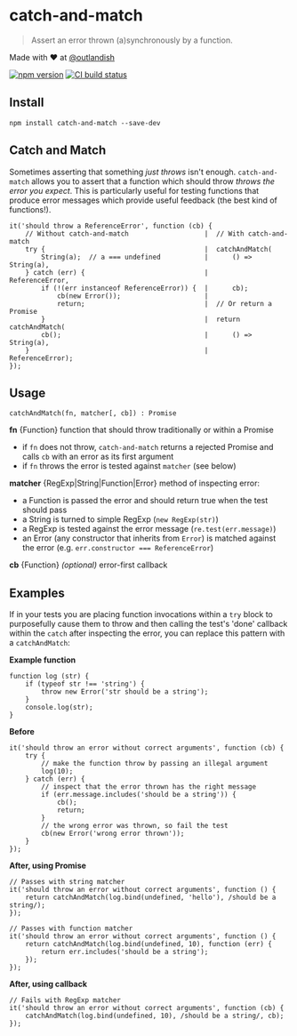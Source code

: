# catch-and-match

> Assert an error thrown (a)synchronously by a function.

Made with ❤ at [@outlandish](http://www.twitter.com/outlandish)

<a href="http://badge.fury.io/js/catch-and-match"><img alt="npm version" src="https://badge.fury.io/js/catch-and-match.svg"></a>
<a href="https://travis-ci.org/sdgluck/catch-and-match"><img alt="CI build status" src="https://travis-ci.org/sdgluck/catch-and-match.svg"></a>

## Install

    npm install catch-and-match --save-dev

## Catch and Match

Sometimes asserting that something _just throws_ isn't enough. `catch-and-match` allows you to assert that a function
which should throw _throws the error you expect_. This is particularly useful for testing functions that produce error
messages which provide useful feedback (the best kind of functions!).

    it('should throw a ReferenceError', function (cb) {
        // Without catch-and-match                   |  // With catch-and-match
        try {                                        |  catchAndMatch(
            String(a);  // a === undefined           |      () => String(a),
        } catch (err) {                              |      ReferenceError,
            if (!(err instanceof ReferenceError)) {  |      cb);
                cb(new Error());                     |   
                return;                              |  // Or return a Promise
            }                                        |  return catchAndMatch(
            cb();                                    |      () => String(a),
        }                                            |      ReferenceError);
    });                                              

## Usage

`catchAndMatch(fn, matcher[, cb]) : Promise`

__fn__ {Function} function that should throw traditionally or within a Promise

- if `fn` does not throw, `catch-and-match` returns a rejected Promise and calls `cb` with an error as its first argument
- if `fn` throws the error is tested against `matcher` (see below)

__matcher__ {RegExp|String|Function|Error} method of inspecting error:

- a Function is passed the error and should return true when the test should pass
- a String is turned to simple RegExp (`new RegExp(str)`)
- a RegExp is tested against the error message (`re.test(err.message)`)
- an Error (any constructor that inherits from `Error`) is matched against the error (e.g. `err.constructor === ReferenceError`)

__cb__ {Function} _(optional)_ error-first callback

## Examples

If in your tests you are placing function invocations within a `try` block to purposefully cause them to throw and then
calling the test's 'done' callback within the `catch` after inspecting the error, you can replace this pattern with a
`catchAndMatch`:

__Example function__

    function log (str) {
        if (typeof str !== 'string') {
            throw new Error('str should be a string');
        }
        console.log(str);
    }

__Before__

    it('should throw an error without correct arguments', function (cb) {
        try {
            // make the function throw by passing an illegal argument
            log(10);
        } catch (err) {
            // inspect that the error thrown has the right message
            if (err.message.includes('should be a string')) {
                cb();
                return;
            }
            // the wrong error was thrown, so fail the test
            cb(new Error('wrong error thrown'));
        }
    });

__After, using Promise__

    // Passes with string matcher
    it('should throw an error without correct arguments', function () {
        return catchAndMatch(log.bind(undefined, 'hello'), /should be a string/);
    });

    // Passes with function matcher
    it('should throw an error without correct arguments', function () {
        return catchAndMatch(log.bind(undefined, 10), function (err) {
            return err.includes('should be a string');
        });
    });

__After, using callback__

    // Fails with RegExp matcher
    it('should throw an error without correct arguments', function (cb) {
        catchAndMatch(log.bind(undefined, 10), /should be a string/, cb);
    });

